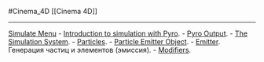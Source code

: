 #Cinema_4D 
[[Cinema 4D]]
____________
[Simulate Menu](https://help.maxon.net/c4d/2023/en-us/Default.htm#html/42852.html?TocPath=Simulate%2520Menu%257C_____0)
	- [Introduction to simulation with Pyro](https://help.maxon.net/c4d/2023/en-us/Content/html/GETTING_STARTED_WITH_PYRO_SIMULATION.html?TocPath=Simulate%2520Menu%257C_____1).
	- [Pyro Output](https://help.maxon.net/c4d/2023/en-us/Content/html/OPYRO.html?TocPath=Simulate%2520Menu%257CPyro%2520Output%257C_____0).
	- [The Simulation System](https://help.maxon.net/c4d/2023/en-us/Content/html/Simulation.html?TocPath=Simulate%2520Menu%257CThe%2520Simulation%2520System%257C_____0).
	- [Particles](https://help.maxon.net/c4d/2023/en-us/Content/html/5455.html?TocPath=Simulate%2520Menu%257CParticles%257C_____0).
		- [Particle Emitter Object](https://help.maxon.net/c4d/2023/en-us/Content/html/OPARTICLE.html?TocPath=Simulate%2520Menu%257CParticles%257CParticle%2520Emitter%2520Object%257C_____0).
			- [Emitter](https://help.maxon.net/c4d/2023/en-us/Default.htm#html/OPARTICLE-ID_EMITTER.html?TocPath=Simulate%2520Menu%257CParticles%257CParticle%2520Emitter%2520Object%257C_____4). Генерация частиц и элементов (эмиссия).
	- [Modifiers](https://help.maxon.net/c4d/2023/en-us/Content/html/5456.html?TocPath=Simulate%2520Menu%257CModifiers%257C_____0).